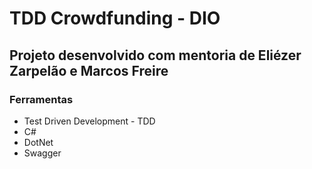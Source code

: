 # TDD Crowdfunding - DIO

## Projeto desenvolvido com mentoria de Eliézer Zarpelão e Marcos Freire


### Ferramentas
* Test Driven Development - TDD
* C#
* DotNet
* Swagger
